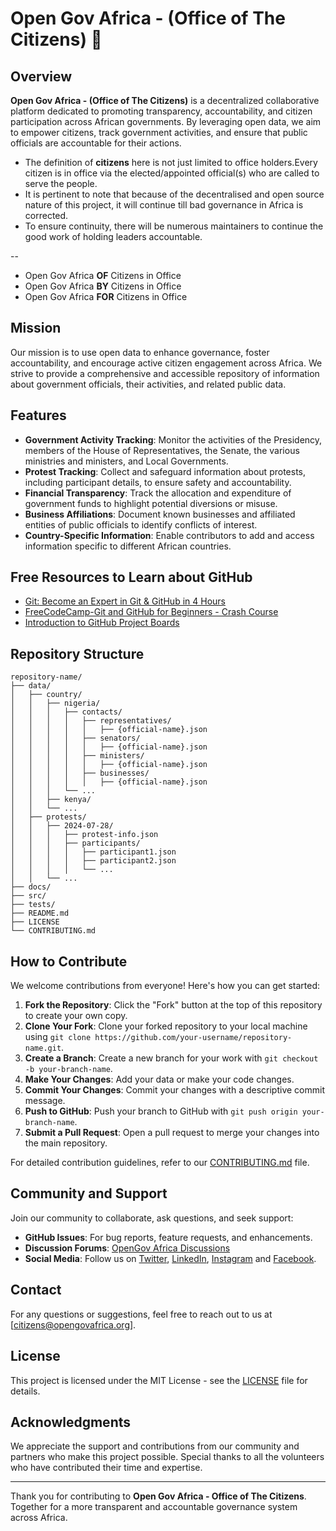 # Open Gov Africa - (Office of The Citizens) 👋

## Overview

**Open Gov Africa - (Office of The Citizens)** is a decentralized collaborative platform dedicated to promoting transparency, accountability, and citizen participation across African governments. By leveraging open data, we aim to empower citizens, track government activities, and ensure that public officials are accountable for their actions. 
- The definition of **citizens** here is not just limited to office holders.Every citizen is in office via the elected/appointed official(s) who are called to serve the people.
- It is pertinent to note that because of the decentralised and open source nature of this project, it will continue till bad governance in Africa is corrected. 
- To ensure continuity, there will be numerous maintainers to continue the good work of holding leaders accountable.

--
- Open Gov Africa **OF** Citizens in Office
- Open Gov Africa **BY** Citizens in Office
- Open Gov Africa **FOR** Citizens in Office

## Mission

Our mission is to use open data to enhance governance, foster accountability, and encourage active citizen engagement across Africa. We strive to provide a comprehensive and accessible repository of information about government officials, their activities, and related public data.

## Features

- **Government Activity Tracking**: Monitor the activities of the Presidency, members of the House of Representatives, the Senate, the various ministries and ministers, and Local Governments.
- **Protest Tracking**: Collect and safeguard information about protests, including participant details, to ensure safety and accountability.
- **Financial Transparency**: Track the allocation and expenditure of government funds to highlight potential diversions or misuse.
- **Business Affiliations**: Document known businesses and affiliated entities of public officials to identify conflicts of interest.
- **Country-Specific Information**: Enable contributors to add and access information specific to different African countries.

## Free Resources to Learn about GitHub

- [Git: Become an Expert in Git & GitHub in 4 Hours](https://www.udemy.com/course/git-expert-4-hours/)
- [FreeCodeCamp-Git and GitHub for Beginners - Crash Course](https://www.youtube.com/watch?v=RGOj5yH7evk)
- [Introduction to GitHub Project Boards](https://m.youtube.com/watch?v=idZyqNIrt84)

## Repository Structure

```plaintext
repository-name/
├── data/
│   ├── country/
│   │   ├── nigeria/
│   │   │   ├── contacts/
│   │   │   │   ├── representatives/
│   │   │   │   │   ├── {official-name}.json
│   │   │   │   ├── senators/
│   │   │   │   │   ├── {official-name}.json
│   │   │   │   ├── ministers/
│   │   │   │   │   ├── {official-name}.json
│   │   │   │   ├── businesses/
│   │   │   │   │   ├── {official-name}.json
│   │   │   └── ...
│   │   ├── kenya/
│   │   └── ...
│   ├── protests/
│   │   ├── 2024-07-28/
│   │   │   ├── protest-info.json
│   │   │   ├── participants/
│   │   │   │   ├── participant1.json
│   │   │   │   ├── participant2.json
│   │   │   │   └── ...
│   │   └── ...
├── docs/
├── src/
├── tests/
├── README.md
├── LICENSE
└── CONTRIBUTING.md
```

## How to Contribute

We welcome contributions from everyone! Here's how you can get started:

1. **Fork the Repository**: Click the "Fork" button at the top of this repository to create your own copy.
2. **Clone Your Fork**: Clone your forked repository to your local machine using `git clone https://github.com/your-username/repository-name.git`.
3. **Create a Branch**: Create a new branch for your work with `git checkout -b your-branch-name`.
4. **Make Your Changes**: Add your data or make your code changes.
5. **Commit Your Changes**: Commit your changes with a descriptive commit message.
6. **Push to GitHub**: Push your branch to GitHub with `git push origin your-branch-name`.
7. **Submit a Pull Request**: Open a pull request to merge your changes into the main repository.

For detailed contribution guidelines, refer to our [CONTRIBUTING.md](CONTRIBUTING.md) file.

## Community and Support

Join our community to collaborate, ask questions, and seek support:

- **GitHub Issues**: For bug reports, feature requests, and enhancements.
- **Discussion Forums**: [OpenGov Africa Discussions](https://github.com/OpenGovAfrica/OpenGovAfrica/discussions)
- **Social Media**: Follow us on [Twitter](https://twitter.com/OpenGovAfrica), [LinkedIn](https://www.linkedin.com/company/104341081), [Instagram](https://instagram.com/OpenGovAfrica) and [Facebook](https://facebook.com/OpenGovAfrica).

## Contact

For any questions or suggestions, feel free to reach out to us at [citizens@opengovafrica.org].

## License

This project is licensed under the MIT License - see the [LICENSE](LICENSE) file for details.

## Acknowledgments

We appreciate the support and contributions from our community and partners who make this project possible. Special thanks to all the volunteers who have contributed their time and expertise.

---

Thank you for contributing to **Open Gov Africa - Office of The Citizens**. Together for a more transparent and accountable governance system across Africa.
